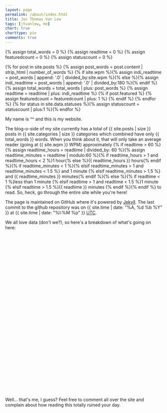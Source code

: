 ```yaml
---
layout: page
permalink: /about/index.html
title: Jon Thomas Van Lew
tags: [jtvanlew, me]
chart: true
charttype: pie
comments: true
---
```


{% assign total_words = 0 %}
{% assign readtime = 0 %}
{% assign featuredcount = 0 %}
{% assign statuscount = 0 %}

{% for post in site.posts %}
    {% assign post_words = post.content | strip_html | number_of_words %}
    {% if site.wpm %}{% assign indi_readtime = post_words | append: '.0' | divided_by:site.wpm %}{% else %}{% assign indi_readtime = post_words | append: '.0' | divided_by:180 %}{% endif %}
    {% assign total_words = total_words | plus: post_words %}
    {% assign readtime = readtime | plus: indi_readtime %}
    {% if post.featured %}
    {% assign featuredcount = featuredcount | plus: 1 %}
    {% endif %}
{% endfor %}
{% for status in site.data.statuses %}{% assign statuscount = statuscount | plus:1 %}{% endfor %}

My name is ^^ and this is my website. 

The blog-o-side of my site currently has a total of {{ site.posts | size }} posts in {{ site.categories | size }} categories which combined have only {{ total_words }} words. When you think about it, that will only take an average reader (going at {{ site.wpm }} WPM) approximately {% if readtime > 60 %}{% assign readtime_hours = readtime | divided_by: 60 %}{% assign readtime_minutes = readtime | modulo:60 %}{% if readtime_hours > 1 and readtime_hours < 2 %}1 hour{% else %}<span class="hour">{{ readtime_hours }}</span> hours{% endif %}{% if readtime_minutes < 1 %}{% elsif readtime_minutes > 1 and readtime_minutes < 1.5 %} and 1 minute {% elsif readtime_minutes > 1.5 %} and <span class="time">{{ readtime_minutes }}</span> minutes{% endif %}{% else %}{% if readtime < 1 %}less than 1 minute {% elsif readtime > 1 and readtime < 1.5 %}1 minute {% elsif readtime > 1.5 %}<span class="time">{{ readtime }}</span> minutes {% endif %}{% endif %} to read. So, heck, go through the entire site while you're here!

The page is maintained on GitHub where it's powered by [Jekyll](http://jekyllrb.com/). The last commit to the github repository was on {{ site.time | date: "%A, %d %b %Y" }} at {{ site.time | date: "%I:%M %p" }} [UTC](http://en.wikipedia.org/wiki/Coordinated_Universal_Time "Temps Universel Coordonné").

We all love data (don't we?), so here's a breakdown of what's going on here:

<div class="chart" id="chartdiv" style="width: 100%; height: 500px; margin-bottom: 20px;" ></div>

Well... that's me, I guess? Feel free to comment all over the site and complain about how reading this totally ruined your day.




<!-- amCharts javascript code -->
<script type="text/javascript">
	AmCharts.makeChart("chartdiv",
		{
			"type": "pie",
			"pathToImages": "http://cdn.amcharts.com/lib/3/images/",
			"balloonText": "Category: [[title]]<br><span style='font-size:14px'><b>[[value]] Posts</b> ([[percents]]%)</span>",
			"innerRadius": "40%",
			"minRadius": 100,
			"pullOutRadius": "15%",
			"startRadius": "30%",
			"colors": [
				"#69D2E7",
				"#A7DBD8",
				"#E0E4CC",
				"#F38630",
				"#FA6900",
				"#B0DE09",
				"#04D215",
				"#0D8ECF",
				"#0D52D1",
				"#2A0CD0",
				"#8A0CCF",
				"#CD0D74",
				"#754DEB",
				"#DDDDDD",
				"#999999",
				"#333333",
				"#000000",
				"#57032A",
				"#CA9726",
				"#990000",
				"#4B0C25"
			],
			"hoverAlpha": 0.74,
			"pullOutEffect": "elastic",
			"pullOutOnlyOne": true,
			"startEffect": "easeOutSine",
			"titleField": "category",
			"valueField": "number-of-posts",
			"allLabels": [],
			"balloon": {},
			"legend": {
				"align": "center",
				"markerType": "diamond",
				"switchable": false,
				"textClickEnabled": true,
				"useMarkerColorForLabels": true,
				"useMarkerColorForValues": true,
				"valueText": "[[value]] Posts"
			},
			"titles": [
				{
					"id": "Title-1",
					"text": "Number of Posts Breakdown"
				}
			],
      "dataProvider": [
{% assign tags_list = site.categories %}  
  {% if tags_list.first[0] == null %}
    {% for tag in tags_list %} 
        {
          "category": "{{ tag | capitalize }}",
          "number-of-posts": {{ site.tags[tag].size }}
        },
    {% endfor %}
  {% else %}
    {% for tag in tags_list %} 
        {
          "category": "{{ tag[0] | capitalize }}",
          "number-of-posts": {{ tag[1].size }}
        },
    {% endfor %}
  {% endif %}
{% assign tags_list = nil %}
      ]
    }
  );
</script>